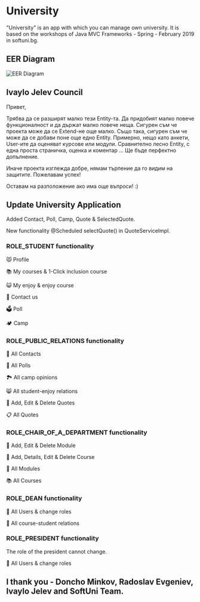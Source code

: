 # University
"University" is an app with which you can manage own university.
It is based on the workshops of Java MVC Frameworks - Spring - February 2019 in softuni.bg.
## EER Diagram
![EER Diagram](https://res.cloudinary.com/dimo-cloud/image/upload/v1555225894/EER_Diagram_Workbench.jpg)
## Ivaylo Jelev Council
Привет,

Трябва да се разширят малко тези Entity-та. Да придобият малко повече функционалност и да държат малко повече неща. Сигурен съм че проекта може да се Extend-не още малко. Също така, сигурен съм че може да се добави поне още едно Entity. Примерно, нещо като анкети, User-ите да оценяват курсове или модули. Сравнително лесно Entity, с една проста страничка, оценка и коментар ... Ще бъде перфектно допълнение.

Иначе проекта изглежда добре, нямам търпение да го видим на защитите. Пожелавам успех!

Оставам на разположение ако има още въпроси! :)
## Update University Application
Added Contact, Poll, Camp, Quote & SelectedQuote.

New functionality @Scheduled selectQuote() in QuoteServiceImpl.
### ROLE_STUDENT functionality
😾 Profile

📚 My courses & 1-Click inclusion course

😺 My enjoy & enjoy course

📇 Contact us

🗳️ Poll

🏕️ Camp
### ROLE_PUBLIC_RELATIONS functionality
📢 All Contacts

📰 All Polls

🏞️ All camp opinions

😸 All student-enjoy relations

📝 Add, Edit & Delete Quotes

📋 All Quotes
### ROLE_CHAIR_OF_A_DEPARTMENT functionality
📄 Add, Edit & Delete Module

📘 Add, Details, Edit & Delete Course

📓 All Modules

📚 All Courses
### ROLE_DEAN functionality
🤼 All Users & change roles

🏫 All course-student relations
### ROLE_PRESIDENT functionality
The role of the president cannot change.

🤼 All Users & change roles
## I thank you - Doncho Minkov, Radoslav Evgeniev, Ivaylo Jelev and SoftUni Team.